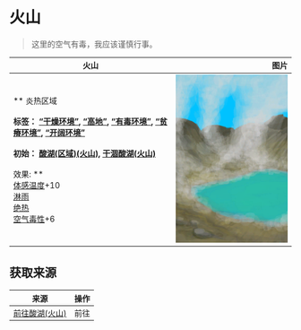 # 火山  
> 这里的空气有毒，我应该谨慎行事。  
  
  火山  |   图片   
 ----  |  ----:   
 ** 炎热区域 **<br><br>**标签：**	[“干燥环境”](tag_EnvDry.md), [“高地”](tag_Highland.md), [“有毒环境”](tag_EnvToxic.md), [“贫瘠环境”](tag_EnvInfertile.md), [“开阔环境”](tag_EnvOpen.md)<br><br>**初始：**	[酸湖(区域)(火山)](AcidLake.md), [干涸酸湖(火山)](AcidLakePuddle.md)<br><br>** 效果: **<br>[体感温度](TemperaturePerceived.md)+10<br>[淋雨](RainExposure.md)<br>[绝热](InsulationHeat.md)<br>[空气毒性](AirToxicity.md)+6  |  <img decoding="async" src="Sprite/AcidLake.png" href="a.md" style="max-width:300px;max-height:300px;">   
  
## 获取来源  
来源  |  操作  
----  |  ----  
[前往酸湖(火山)](Path_VolcanoToAcidLake.md)  |  前往  


<script>document.title="火山 - 卡牌生存百科 Card Survival Wiki";</script>
